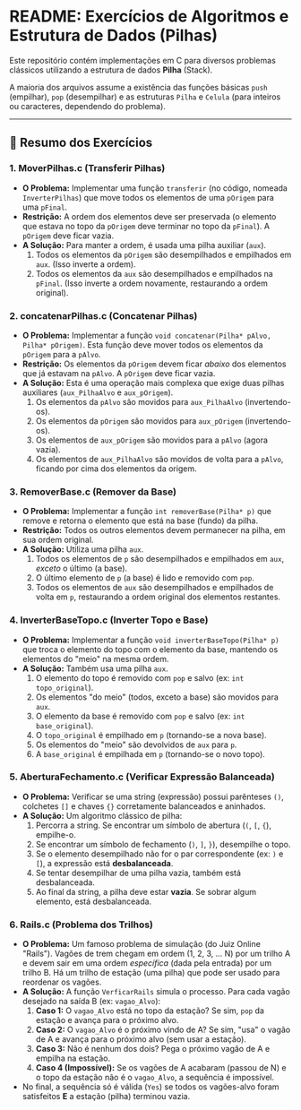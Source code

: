 # README: Exercícios de Algoritmos e Estrutura de Dados (Pilhas)

Este repositório contém implementações em C para diversos problemas clássicos utilizando a estrutura de dados **Pilha** (Stack).

A maioria dos arquivos assume a existência das funções básicas `push` (empilhar), `pop` (desempilhar) e as estruturas `Pilha` e `Celula` (para inteiros ou caracteres, dependendo do problema).

---

## 📁 Resumo dos Exercícios

### 1. MoverPilhas.c (Transferir Pilhas)

* **O Problema:** Implementar uma função `transferir` (no código, nomeada `InverterPilhas`) que move todos os elementos de uma `pOrigem` para uma `pFinal`.
* **Restrição:** A ordem dos elementos deve ser preservada (o elemento que estava no topo da `pOrigem` deve terminar no topo da `pFinal`). A `pOrigem` deve ficar vazia.
* **A Solução:** Para manter a ordem, é usada uma pilha auxiliar (`aux`).
    1.  Todos os elementos da `pOrigem` são desempilhados e empilhados em `aux`. (Isso inverte a ordem).
    2.  Todos os elementos da `aux` são desempilhados e empilhados na `pFinal`. (Isso inverte a ordem novamente, restaurando a ordem original).

### 2. concatenarPilhas.c (Concatenar Pilhas)

* **O Problema:** Implementar a função `void concatenar(Pilha* pAlvo, Pilha* pOrigem)`. Esta função deve mover todos os elementos da `pOrigem` para a `pAlvo`.
* **Restrição:** Os elementos da `pOrigem` devem ficar *abaixo* dos elementos que já estavam na `pAlvo`. A `pOrigem` deve ficar vazia.
* **A Solução:** Esta é uma operação mais complexa que exige duas pilhas auxiliares (`aux_PilhaAlvo` e `aux_pOrigem`).
    1.  Os elementos da `pAlvo` são movidos para `aux_PilhaAlvo` (invertendo-os).
    2.  Os elementos da `pOrigem` são movidos para `aux_pOrigem` (invertendo-os).
    3.  Os elementos de `aux_pOrigem` são movidos para a `pAlvo` (agora vazia).
    4.  Os elementos de `aux_PilhaAlvo` são movidos de volta para a `pAlvo`, ficando por cima dos elementos da origem.

### 3. RemoverBase.c (Remover da Base)

* **O Problema:** Implementar a função `int removerBase(Pilha* p)` que remove e retorna o elemento que está na base (fundo) da pilha.
* **Restrição:** Todos os outros elementos devem permanecer na pilha, em sua ordem original.
* **A Solução:** Utiliza uma pilha `aux`.
    1.  Todos os elementos de `p` são desempilhados e empilhados em `aux`, *exceto* o último (a base).
    2.  O último elemento de `p` (a base) é lido e removido com `pop`.
    3.  Todos os elementos de `aux` são desempilhados e empilhados de volta em `p`, restaurando a ordem original dos elementos restantes.

### 4. InverterBaseTopo.c (Inverter Topo e Base)

* **O Problema:** Implementar a função `void inverterBaseTopo(Pilha* p)` que troca o elemento do topo com o elemento da base, mantendo os elementos do "meio" na mesma ordem.
* **A Solução:** Também usa uma pilha `aux`.
    1.  O elemento do topo é removido com `pop` e salvo (ex: `int topo_original`).
    2.  Os elementos "do meio" (todos, exceto a base) são movidos para `aux`.
    3.  O elemento da base é removido com `pop` e salvo (ex: `int base_original`).
    4.  O `topo_original` é empilhado em `p` (tornando-se a nova base).
    5.  Os elementos do "meio" são devolvidos de `aux` para `p`.
    6.  A `base_original` é empilhada em `p` (tornando-se o novo topo).

### 5. AberturaFechamento.c (Verificar Expressão Balanceada)

* **O Problema:** Verificar se uma string (expressão) possui parênteses `()`, colchetes `[]` e chaves `{}` corretamente balanceados e aninhados.
* **A Solução:** Um algoritmo clássico de pilha:
    1.  Percorra a string. Se encontrar um símbolo de abertura (`(`, `[`, `{`), empilhe-o.
    2.  Se encontrar um símbolo de fechamento (`)`, `]`, `}`), desempilhe o topo.
    3.  Se o elemento desempilhado não for o par correspondente (ex: `)` e `[`), a expressão está **desbalanceada**.
    4.  Se tentar desempilhar de uma pilha vazia, também está desbalanceada.
    5.  Ao final da string, a pilha deve estar **vazia**. Se sobrar algum elemento, está desbalanceada.

### 6. Rails.c (Problema dos Trilhos)

* **O Problema:** Um famoso problema de simulação (do Juiz Online "Rails"). Vagões de trem chegam em ordem (1, 2, 3, ... N) por um trilho A e devem sair em uma ordem *específica* (dada pela entrada) por um trilho B. Há um trilho de estação (uma pilha) que pode ser usado para reordenar os vagões.
* **A Solução:** A função `VerficarRails` simula o processo. Para cada vagão desejado na saída B (ex: `vagao_Alvo`):
    1.  **Caso 1:** O `vagao_Alvo` está no topo da estação? Se sim, `pop` da estação e avança para o próximo alvo.
    2.  **Caso 2:** O `vagao_Alvo` é o próximo vindo de A? Se sim, "usa" o vagão de A e avança para o próximo alvo (sem usar a estação).
    3.  **Caso 3:** Não é nenhum dos dois? Pega o próximo vagão de A e empilha na estação.
    4.  **Caso 4 (Impossível):** Se os vagões de A acabaram (passou de N) e o topo da estação não é o `vagao_Alvo`, a sequência é impossível.
* No final, a sequência só é válida (`Yes`) se todos os vagões-alvo foram satisfeitos **E** a estação (pilha) terminou vazia.